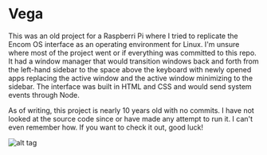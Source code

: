 # Vega
This was an old project for a Raspberri Pi where I tried to replicate the Encom OS interface as an operating environment for Linux. I'm unsure where most of the project went or if everything was committed to this repo. It had a window manager that would transition windows back and forth from the left-hand sidebar to the space above the keyboard with newly opened apps replacing the active window and the active window minimizing to the sidebar. The interface was built in HTML and CSS and would send system events through Node.

As of writing, this project is nearly 10 years old with no commits. I have not looked at the source code since or have made any attempt to run it. I can't even remember how. If you want to check it out, good luck!

![alt tag](screenshot.png)
